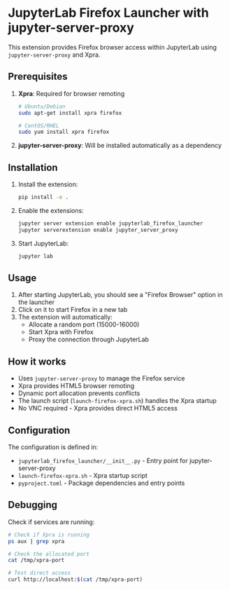 # JupyterLab Firefox Launcher with jupyter-server-proxy

This extension provides Firefox browser access within JupyterLab using `jupyter-server-proxy` and Xpra.

## Prerequisites

1. **Xpra**: Required for browser remoting
   ```bash
   # Ubuntu/Debian
   sudo apt-get install xpra firefox
   
   # CentOS/RHEL
   sudo yum install xpra firefox
   ```

2. **jupyter-server-proxy**: Will be installed automatically as a dependency

## Installation

1. Install the extension:
   ```bash
   pip install -e .
   ```

2. Enable the extensions:
   ```bash
   jupyter server extension enable jupyterlab_firefox_launcher
   jupyter serverextension enable jupyter_server_proxy
   ```

3. Start JupyterLab:
   ```bash
   jupyter lab
   ```

## Usage

1. After starting JupyterLab, you should see a "Firefox Browser" option in the launcher
2. Click on it to start Firefox in a new tab
3. The extension will automatically:
   - Allocate a random port (15000-16000)
   - Start Xpra with Firefox
   - Proxy the connection through JupyterLab

## How it works

- Uses `jupyter-server-proxy` to manage the Firefox service
- Xpra provides HTML5 browser remoting 
- Dynamic port allocation prevents conflicts
- The launch script (`launch-firefox-xpra.sh`) handles the Xpra startup
- No VNC required - Xpra provides direct HTML5 access

## Configuration

The configuration is defined in:
- `jupyterlab_firefox_launcher/__init__.py` - Entry point for jupyter-server-proxy
- `launch-firefox-xpra.sh` - Xpra startup script
- `pyproject.toml` - Package dependencies and entry points

## Debugging

Check if services are running:
```bash
# Check if Xpra is running
ps aux | grep xpra

# Check the allocated port
cat /tmp/xpra-port

# Test direct access
curl http://localhost:$(cat /tmp/xpra-port)
```
